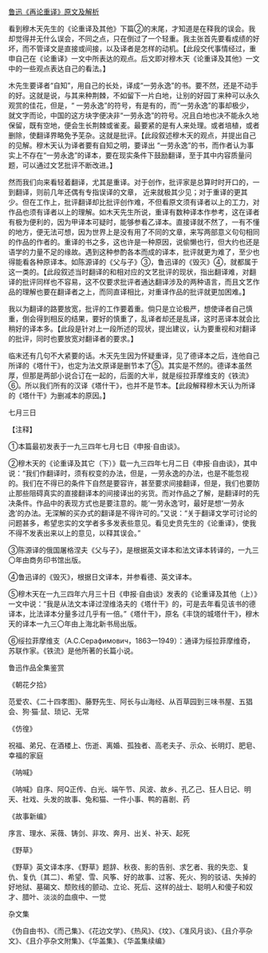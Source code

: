[鲁迅《再论重译》原文及解析](https://www.vrrw.net/wx/8461.html)

看到穆木天先生的《论重译及其他》下篇②的末尾，才知道是在释我的误会。我却觉得并无什么误会，不同之点，只在倒过了一个轻重。我主张首先要看成绩的好坏，而不管译文是直接或间接，以及译者是怎样的动机。【此段交代事情经过，重申自己在《论重译》一文中所表达的观点。后文即对穆木天《论重译及其他》一文中的一些观点表达自己的看法。】



木先生要译者“自知”，用自己的长处，译成“一劳永逸”的书。要不然，还是不动手的好。这就是说，与其来种荆棘，不如留下一片白地，让别的好园丁来种可以永久观赏的佳花，但是，“ 一劳永逸”的符号，有是有的，而“一劳永逸”的事却极少，就文字而论，中国的这方块字便决非“一劳永逸”的符号。况且白地也决不能永久地保留，既有空地，便会生长荆棘或雀麦。最要紧的是有人来处理。或者培植，或者删除，使翻译界略免予芜杂。这就是批评。【此段叙述穆木天的观点，并提出自己的见解。穆木天认为译者要有自知之明，要译出 “一劳永逸”的书，而作者认为事实上不存在“一劳永逸”的译本，要在现实条件下鼓励翻译，至于其中内容质量问题，可以通过文艺批评不断改进。】

然而我们向来看轻着翻译，尤其是重译。对于创作，批评家是总算时时开口的，一到翻译，则前几年还偶有专指误译的文章， 近来就极其少见；对于重译的更其少。但在工作上，批评翻译却比批评创作难，不但看原文须有译者以上的工力，对作品也须有译者以上的理解。如木天先生所说，重译有数种译本作参考，这在译者有极为便利的，因为甲译本可疑时，能够参看乙译本。直接译就不然了，一有不懂的地方，便无法可想，因为世界上是没有用了不同的文章，来写两部意义句句相同的作品的作者的。重译的书之多，这也许是一种原因，说偷懒也行，但大约也还是语学的力量不足的缘故。遇到这种参酌各本而成的译本，批评就更为难了，至少也得能看各种原译本。如陈源译的《父与子》③，鲁迅译的《毁灭》④，就都属于这一类的。【此段叙述当时翻译的和相对应的文艺批评的现状，指出翻译难，对翻译的批评同样也不容易，这不仅要求批评者通达翻译涉及的两种语言，而且文艺作品的理解也要在翻译者之上，而同直译相比，对重译作品的批评就更加困难。】

我以为翻译的路要放宽，批评的工作要着重。倘只是立论极严，想使译者自己慎重，倒会得到相反的结果，要好的慎重了，乱译者却还是乱译，这时恶译本就会比稍好的译本多。【此段是针对上一段所述的现状，提出建议，认为要重视和对翻译的批评，同时也要放宽对翻译者的要求。】

临末还有几句不大紧要的话。木天先生因为怀疑重译，见了德译本之后，连他自己所译的《塔什干》，也定为法文原译是删节本了⑤。其实是不然的。德译本虽然厚，但那是两部小说合订在一起的，后面的大半，就是绥拉菲摩维支的《铁流》⑥。所以我们所有的汉译《塔什干》，也并不是节本。【此段解释穆木天认为所译的《塔什干》为删减本的原因。】

七月三日





【注释】

①本篇最初发表于一九三四年七月七日《申报·自由谈》。

②穆木天的《论重译及其它（下）》载一九三四年七月二日《申报·自由谈》，其中说：“我们作翻译时，须有权变的办法，但是，一劳永逸的办法，也是不能忽视的。我们在不得已的条件下自然是要容许，甚至要求间接翻译，但是，我们也要防止那些阻碍真实的直接翻译本的间接译出的劣货。而对作品之了解，是翻译时的先决条件。作品中的表现方式也是要注意的。能‘一劳永逸’时，最好是想‘一劳永逸’的办法。无深解的买办式的翻译是不得许可的。”又说：“关于翻译文学可讨论的问题甚多，希望忠实的文学者多多发表些意见。看见史贲先生的《论重译》，使我不得不发表出来以上的意见，以释其误会。”

③陈源译的俄国屠格涅夫《父与子》，是根据英文译本和法文译本转译的，一九三〇年由商务印书馆出版。

④鲁迅译的《毁灭》，根据日文译本，并参看德、英文译本。

⑤穆木天在一九三四年六月三十日《申报·自由谈》发表的《论重译及其他（上）》一文中说：“我是从法文本译过涅维洛夫的《塔什干》的，可是去年看见该书的德译本，比法译本分量多过几乎有一倍。”《塔什干》，原名《丰饶的城塔什干》，穆木天的译本一九三〇年由上海北新书局出版。

⑥绥拉菲摩维支（А.С.Серафимович，1863—1949）：通译为绥拉菲摩维奇，苏联作家。《铁流》是他所著的长篇小说。

鲁迅作品全集鉴赏

《朝花夕拾》

范爱农、《二十四孝图》、藤野先生、阿长与山海经、从百草园到三味书屋、五猖会、狗·猫·鼠、琐记、无常

《仿徨》

祝福、弟兄、在酒楼上、伤逝、离婚、孤独者、高老夫子、示众、长明灯、肥皂、幸福的家庭

《呐喊》

《呐喊》自序、阿Q正传、白光、端午节、风波、故乡、孔乙己、狂人日记、明天、社戏、头发的故事、兔和猫、一件小事、鸭的喜剧、药

《故事新编》

序言、理水、采薇、铸剑、非攻、奔月、出关、补天、起死

《野草》

《野草》英文译本序、《野草》题辞、秋夜、影的告别、求乞者、我的失恋、复仇、复仇〔其二〕、希望、雪、风筝、好的故事、过客、死火、狗的驳诘、失掉的好地狱、墓碣文、颓败线的颤动、立论、死后、这样的战士、聪明人和傻子和奴才、腊叶、淡淡的血痕中、一觉

杂文集

《伪自由书》、《而己集》、《花边文学》、《热风》、《坟》、《准风月谈》、《且介亭杂文》、《且介亭杂文附集》、《华盖集》、《华盖集续编》

